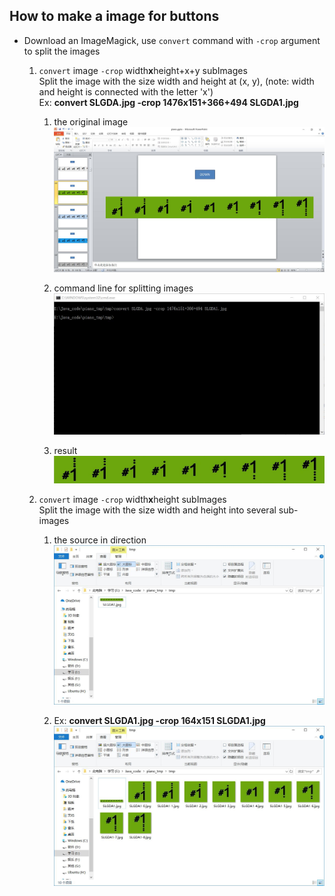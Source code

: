 ## How to make a image for buttons

- Download an ImageMagick, use `convert` command with `-crop` argument to split the images
    1. `convert` image `-crop` width**x**height+x+y subImages
    \
    Split the image with the size width and height at (x, y), (note: width and height is connected with the letter 'x')
    \
    Ex: **convert SLGDA.jpg -crop 1476x151+366+494 SLGDA1.jpg**

        1. the original image
        \
        ![image](https://github.com/LearningPracticeTheory/KeyboardPiano/blob/master/image_for_github/SLGDA.jpg)
    
        2. command line for splitting images
        \
        ![image](https://github.com/LearningPracticeTheory/KeyboardPiano/blob/master/image_for_github/convert1.jpg)
        
        3. result
        \
        ![image](https://github.com/LearningPracticeTheory/KeyboardPiano/blob/master/image_for_github/SLGDA1.jpg)    

    2. `convert` image `-crop` width**x**height subImages
    \
    Split the image with the size width and height into several sub-images
    
        1. the source in direction
        \
        ![image](https://github.com/LearningPracticeTheory/KeyboardPiano/blob/master/image_for_github/convert2.jpg)

        2. Ex: **convert SLGDA1.jpg -crop 164x151 SLGDA1.jpg**
        \
        ![image](https://github.com/LearningPracticeTheory/KeyboardPiano/blob/master/image_for_github/convert4.jpg)
        